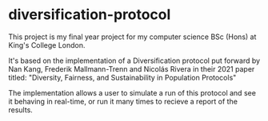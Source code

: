 # diversification-protocol

This project is my final year project for my computer science BSc (Hons) at King's College London. 

It's based on the implementation of a Diversification protocol put forward by Nan Kang, Frederik Mallmann-Trenn and Nicolás Rivera in their 2021 paper titled: "Diversity, Fairness, and Sustainability in Population Protocols"

The implementation allows a user to simulate a run of this protocol and see it behaving in real-time, or run it many times to recieve a report of the results.
